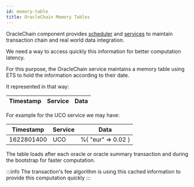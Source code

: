 ```yaml
---
id: memory-table
title: OracleChain Memory Tables
---
```


OracleChain component provides [scheduler](/build/core/oracle-chain/scheduler) and [services](/build/core/oracle-chain/service) to maintain transaction chain and real world data integration.

We need a way to access quickly this information for better computation latency.

For this purpose, the OracleChain service maintains a memory table using ETS to hold the information according to their date.

It represented in that way:

| Timestamp | Service | Data |
|-|-|-|

For example for the UCO service we may have:

|Timestamp|Service|Data|
|-|-|-|
| 1622801400 | UCO | %{ "eur" => 0.02 } |


The table loads after each oracle or oracle summary transaction and during the bootstrap for faster computation.

:::info
The transaction's fee algorithm is using this cached information to provide this computation quickly
:::
